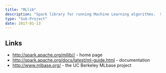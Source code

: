 ```yaml
---
title: "MLlib"
description: "Spark library for running Machine Learning algorithms.  Supports a range of algorithms (including classifications, regressions, decision trees, recommendations, clustering and topic modelling), including iterative algorithms.  First introduced in Spark 0.8 after being collaboratively developed with the UC Berkeley MLbase project."
type: "Sub-Project"
date: 2017-01-13
---
```

## Links

* <http://spark.apache.org/mllib//> - home page
* <http://spark.apache.org/docs/latest/ml-guide.html> - documentation
* <http://www.mlbase.org/> - the UC Berkeley MLbase project 